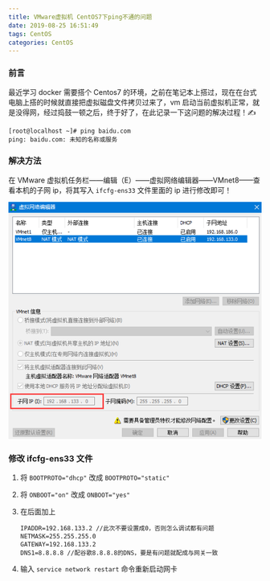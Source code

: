 ```yaml
---
title: VMware虚拟机 CentOS7下ping不通的问题
date: 2019-08-25 16:51:49
tags: CentOS
categories: CentOS
---
```


### 前言

最近学习 docker 需要搭个 Centos7 的环境，之前在笔记本上搭过，现在在台式电脑上搭的时候就直接把虚拟磁盘文件拷贝过来了，vm 启动当前虚拟机正常，就是没得网，经过捣鼓一顿之后，终于好了，在此记录一下这问题的解决过程！✍

```shell
[root@localhost ~]# ping baidu.com
ping: baidu.com: 未知的名称或服务
```

### 解决方法

在 VMware 虚拟机任务栏——编辑（E）——虚拟网络编辑器——VMnet8——查看本机的子网 ip，将其写入 `ifcfg-ens33` 文件里面的 ip 进行修改即可！<!--more-->

![](../images/VMware虚拟机-CentOS7下ping不通的问题/1.jpg)

### 修改 ifcfg-ens33 文件

1. 将 `BOOTPROTO="dhcp"` 改成 `BOOTPROTO="static"`

2. 将 `ONBOOT="on"` 改成 `ONBOOT="yes"`

3. 在后面加上

   ```properties
   IPADDR=192.168.133.2 //此次不要设置成0，否则怎么调试都有问题
   NETMASK=255.255.255.0
   GATEWAY=192.168.133.2
   DNS1=8.8.8.8 //配谷歌8.8.8.8的DNS，要是有问题就配成与网关一致
   ```
   
4. 输入 `service network restart` 命令重新启动网卡